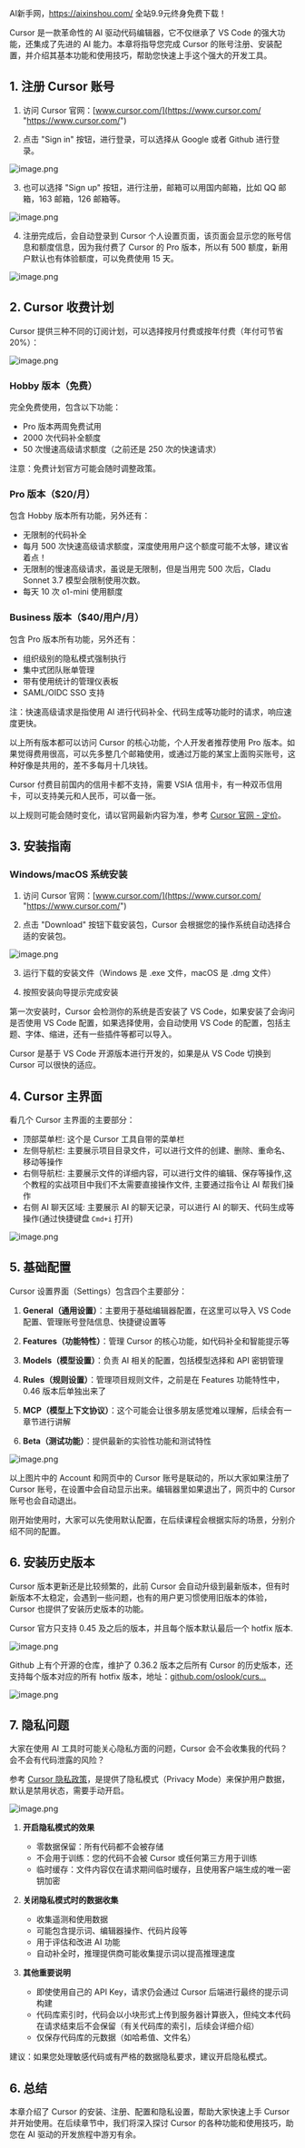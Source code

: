 AI新手网，https://aixinshou.com/  全站9.9元终身免费下载！

Cursor 是一款革命性的 AI 驱动代码编辑器，它不仅继承了 VS Code 的强大功能，还集成了先进的 AI 能力。本章将指导您完成 Cursor 的账号注册、安装配置，并介绍其基本功能和使用技巧，帮助您快速上手这个强大的开发工具。

## 1\. 注册 Cursor 账号

1. 访问 Cursor 官网：[www.cursor.com/](https://www.cursor.com/ "https://www.cursor.com/")

2. 点击 "Sign in" 按钮，进行登录，可以选择从 Google 或者 Github 进行登录。

![image.png](https://p6-juejin.byteimg.com/tos-cn-i-k3u1fbpfcp/23f66eab43de4b259613a7425ba52452~tplv-k3u1fbpfcp-jj-mark:1600:0:0:0:q75.jpg#?w=1778&h=1130&s=74263&e=png&b=090909)

3. 也可以选择 "Sign up" 按钮，进行注册，邮箱可以用国内邮箱，比如 QQ 邮箱，163 邮箱，126 邮箱等。

![image.png](https://p1-juejin.byteimg.com/tos-cn-i-k3u1fbpfcp/713510ff88144cc797508359a31789ab~tplv-k3u1fbpfcp-jj-mark:1600:0:0:0:q75.jpg#?w=2010&h=1302&s=95144&e=png&b=080808)

4. 注册完成后，会自动登录到 Cursor 个人设置页面，该页面会显示您的账号信息和额度信息，因为我付费了 Cursor 的 Pro 版本，所以有 500 额度，新用户默认也有体验额度，可以免费使用 15 天。

![image.png](https://p3-juejin.byteimg.com/tos-cn-i-k3u1fbpfcp/6045384bf9c54a2c83e1921ade2b28f8~tplv-k3u1fbpfcp-jj-mark:1600:0:0:0:q75.jpg#?w=2718&h=1398&s=268074&e=png&b=060606)

## 2\. Cursor 收费计划

Cursor 提供三种不同的订阅计划，可以选择按月付费或按年付费（年付可节省 20%）：

![image.png](https://p3-juejin.byteimg.com/tos-cn-i-k3u1fbpfcp/1f53b7f062134159bc275f908e22c9b4~tplv-k3u1fbpfcp-jj-mark:1600:0:0:0:q75.jpg#?w=2640&h=1184&s=360476&e=png&b=080808)

### Hobby 版本（免费）

完全免费使用，包含以下功能：

* Pro 版本两周免费试用
* 2000 次代码补全额度
* 50 次慢速高级请求额度（之前还是 250 次的快速请求）

注意：免费计划官方可能会随时调整政策。

### Pro 版本（$20/月）

包含 Hobby 版本所有功能，另外还有：

* 无限制的代码补全
* 每月 500 次快速高级请求额度，深度使用用户这个额度可能不太够，建议省着点！
* 无限制的慢速高级请求，虽说是无限制，但是当用完 500 次后，Cladu Sonnet 3.7 模型会限制使用次数。
* 每天 10 次 o1-mini 使用额度

### Business 版本（$40/用户/月）

包含 Pro 版本所有功能，另外还有：

* 组织级别的隐私模式强制执行
* 集中式团队账单管理
* 带有使用统计的管理仪表板
* SAML/OIDC SSO 支持

注：快速高级请求是指使用 AI 进行代码补全、代码生成等功能时的请求，响应速度更快。

以上所有版本都可以访问 Cursor 的核心功能，个人开发者推荐使用 Pro 版本。如果觉得费用很高，可以先多整几个邮箱使用，或通过万能的某宝上面购买账号，这种好像是共用的，差不多每月十几块钱。

Cursor 付费目前国内的信用卡都不支持，需要 VSIA 信用卡，有一种双币信用卡，可以支持美元和人民币，可以备一张。

以上规则可能会随时变化，请以官网最新内容为准，参考 [Cursor 官网 - 定价](https://www.cursor.com/pricing "https://www.cursor.com/pricing")。

## 3\. 安装指南

### Windows/macOS 系统安装

1. 访问 Cursor 官网：[www.cursor.com/](https://www.cursor.com/ "https://www.cursor.com/")

2. 点击 "Download" 按钮下载安装包，Cursor 会根据您的操作系统自动选择合适的安装包。

![image.png](https://p3-juejin.byteimg.com/tos-cn-i-k3u1fbpfcp/61a602e190df4148adc7a067f4f1ca11~tplv-k3u1fbpfcp-jj-mark:1600:0:0:0:q75.jpg#?w=2740&h=1098&s=2172852&e=png&b=040404)

3. 运行下载的安装文件（Windows 是 .exe 文件，macOS 是 .dmg 文件）

4. 按照安装向导提示完成安装

第一次安装时，Cursor 会检测你的系统是否安装了 VS Code，如果安装了会询问是否使用 VS Code 配置，如果选择使用，会自动使用 VS Code 的配置，包括主题、字体、缩进，还有一些插件等都可以导入。

Cursor 是基于 VS Code 开源版本进行开发的，如果是从 VS Code 切换到 Cursor 可以很快的适应。

## 4\. Cursor 主界面

看几个 Cursor 主界面的主要部分：

* 顶部菜单栏: 这个是 Cursor 工具自带的菜单栏
* 左侧导航栏: 主要展示项目目录文件，可以进行文件的创建、删除、重命名、移动等操作
* 右侧导航栏: 主要展示文件的详细内容，可以进行文件的编辑、保存等操作,这个教程的实战项目中我们不太需要直接操作文件, 主要通过指令让 AI 帮我们操作
* 右侧 AI 聊天区域: 主要展示 AI 的聊天记录，可以进行 AI 的聊天、代码生成等操作(通过快捷键盘 `Cmd+i` 打开)

![image.png](https://p6-juejin.byteimg.com/tos-cn-i-k3u1fbpfcp/60762666bf1145ecbb3466a0fd967e54~tplv-k3u1fbpfcp-jj-mark:1600:0:0:0:q75.jpg#?w=1548&h=966&s=163123&e=png&b=181818)

## 5\. 基础配置

Cursor 设置界面（Settings）包含四个主要部分：

1. **General（通用设置）**：主要用于基础编辑器配置，在这里可以导入 VS Code 配置、管理账号登陆信息、快捷键设置等

2. **Features（功能特性）**：管理 Cursor 的核心功能，如代码补全和智能提示等

3. **Models（模型设置）**：负责 AI 相关的配置，包括模型选择和 API 密钥管理

4. **Rules（规则设置）**：管理项目规则文件，之前是在 Features 功能特性中，0.46 版本后单独出来了

5. **MCP（模型上下文协议）**：这个可能会让很多朋友感觉难以理解，后续会有一章节进行讲解

6. **Beta（测试功能）**：提供最新的实验性功能和测试特性

![image.png](https://p1-juejin.byteimg.com/tos-cn-i-k3u1fbpfcp/a70b2d40c8304753aa8cb8fb5d0c9868~tplv-k3u1fbpfcp-jj-mark:1600:0:0:0:q75.jpg#?w=1067&h=356&s=101589&e=png&b=1c1c1c)

以上图片中的 Account 和网页中的 Cursor 账号是联动的，所以大家如果注册了 Cursor 账号，在设置中会自动显示出来。编辑器里如果退出了，网页中的 Cursor 账号也会自动退出。

刚开始使用时，大家可以先使用默认配置，在后续课程会根据实际的场景，分别介绍不同的配置。

## 6\. 安装历史版本

Cursor 版本更新还是比较频繁的，此前 Cursor 会自动升级到最新版本，但有时新版本不太稳定，会遇到一些问题，也有的用户更习惯使用旧版本的体验， Cursor 也提供了安装历史版本的功能。

Cursor 官方只支持 0.45 及之后的版本，并且每个版本默认最后一个 hotfix 版本.

![image.png](https://p3-juejin.byteimg.com/tos-cn-i-k3u1fbpfcp/61d90309c1f54275bdeeb4ac47e3022e~tplv-k3u1fbpfcp-jj-mark:1600:0:0:0:q75.jpg#?w=1447&h=1037&s=99602&e=png&b=090909)

Github 上有个开源的仓库，维护了 0.36.2 版本之后所有 Cursor 的历史版本，还支持每个版本对应的所有 hotfix 版本，地址：[github.com/oslook/curs…](https://github.com/oslook/cursor-ai-downloads "https://github.com/oslook/cursor-ai-downloads")

![image.png](https://p6-juejin.byteimg.com/tos-cn-i-k3u1fbpfcp/b1026c3d488747fca4f580f883787927~tplv-k3u1fbpfcp-jj-mark:1600:0:0:0:q75.jpg#?w=684&h=518&s=87832&e=png&b=ffffff)

## 7\. 隐私问题

大家在使用 AI 工具时可能关心隐私方面的问题，Cursor 会不会收集我的代码？会不会有代码泄露的风险？

参考 [Cursor 隐私政策](https://www.cursor.com/privacy "https://www.cursor.com/privacy")，是提供了隐私模式（Privacy Mode）来保护用户数据，默认是禁用状态，需要手动开启。

![image.png](https://p9-juejin.byteimg.com/tos-cn-i-k3u1fbpfcp/56bc153720674ea8a72b413c318272ab~tplv-k3u1fbpfcp-jj-mark:1600:0:0:0:q75.jpg#?w=1333&h=612&s=81057&e=png&b=1a1a1a)

1. **开启隐私模式的效果**

   * 零数据保留：所有代码都不会被存储
   * 不会用于训练：您的代码不会被 Cursor 或任何第三方用于训练
   * 临时缓存：文件内容仅在请求期间临时缓存，且使用客户端生成的唯一密钥加密

2. **关闭隐私模式时的数据收集**

   * 收集遥测和使用数据
   * 可能包含提示词、编辑器操作、代码片段等
   * 用于评估和改进 AI 功能
   * 自动补全时，推理提供商可能收集提示词以提高推理速度

3. **其他重要说明**

   * 即使使用自己的 API Key，请求仍会通过 Cursor 后端进行最终的提示词构建
   * 代码库索引时，代码会以小块形式上传到服务器计算嵌入，但纯文本代码在请求结束后不会保留（有关代码库的索引，后续会详细介绍）
   * 仅保存代码库的元数据（如哈希值、文件名）

建议：如果您处理敏感代码或有严格的数据隐私要求，建议开启隐私模式。

## 6\. 总结

本章介绍了 Cursor 的安装、注册、配置和隐私设置，帮助大家快速上手 Cursor 并开始使用。在后续章节中，我们将深入探讨 Cursor 的各种功能和使用技巧，助您在 AI 驱动的开发旅程中游刃有余。